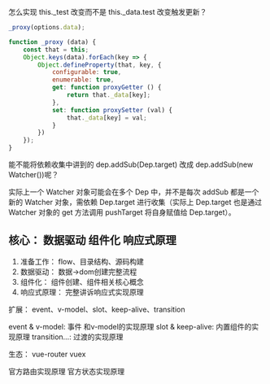 怎么实现 this._test 改变而不是 this._data.test 改变触发更新？

```js
_proxy(options.data);

function _proxy (data) {
    const that = this;
    Object.keys(data).forEach(key => {
        Object.defineProperty(that, key, {
            configurable: true,
            enumerable: true,
            get: function proxyGetter () {
                return that._data[key];
            },
            set: function proxySetter (val) {
                that._data[key] = val;
            }
        })
    });
}


```

能不能将依赖收集中讲到的 dep.addSub(Dep.target) 改成 dep.addSub(new Watcher())呢？


实际上一个 Watcher 对象可能会在多个 Dep 中，并不是每次 addSub 都是一个新的 Watcher 对象，需依赖 Dep.target 进行收集（实际上 Dep.target 也是通过 Watcher 对象的 get 方法调用 pushTarget 将自身赋值给 Dep.target）。


## 核心：  数据驱动  组件化  响应式原理  

1. 准备工作： flow、目录结构、源码构建
2. 数据驱动： 数据->dom创建完整流程
3. 组件化： 组件创建、组件相关核心概念
4. 响应式原理： 完整讲诉响应式实现原理

扩展： event、v-model、slot、keep-alive、transition

event & v-model: 事件 和v-model的实现原理
slot & keep-alive: 内置组件的实现原理
transition…: 过渡的实现原理

生态： vue-router vuex

官方路由实现原理
官方状态实现原理
